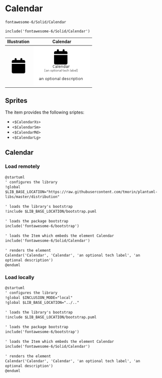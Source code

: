 # Calendar


```text
fontawesome-6/Solid/Calendar
```

```text
include('fontawesome-6/Solid/Calendar')
```



| Illustration | Calendar |
| :---: | :---: |
| ![illustration for Illustration](../../fontawesome-6/Solid/Calendar.png) | ![illustration for Calendar](../../fontawesome-6/Solid/Calendar.Local.png) |



## Sprites
The item provides the following sriptes:

- `<$CalendarXs>`
- `<$CalendarSm>`
- `<$CalendarMd>`
- `<$CalendarLg>`





## Calendar

### Load remotely
```plantuml
@startuml
' configures the library
!global $LIB_BASE_LOCATION="https://raw.githubusercontent.com/tmorin/plantuml-libs/master/distribution"

' loads the library's bootstrap
!include $LIB_BASE_LOCATION/bootstrap.puml

' loads the package bootstrap
include('fontawesome-6/bootstrap')

' loads the Item which embeds the element Calendar
include('fontawesome-6/Solid/Calendar')

' renders the element
Calendar('Calendar', 'Calendar', 'an optional tech label', 'an optional description')
@enduml
```

### Load locally
```plantuml
@startuml
' configures the library
!global $INCLUSION_MODE="local"
!global $LIB_BASE_LOCATION="../.."

' loads the library's bootstrap
!include $LIB_BASE_LOCATION/bootstrap.puml

' loads the package bootstrap
include('fontawesome-6/bootstrap')

' loads the Item which embeds the element Calendar
include('fontawesome-6/Solid/Calendar')

' renders the element
Calendar('Calendar', 'Calendar', 'an optional tech label', 'an optional description')
@enduml
```

